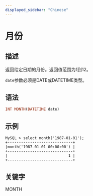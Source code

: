 ```yaml
---
displayed_sidebar: "Chinese"
---
```


# 月份

## 描述

返回给定日期的月份。返回值范围为1到12。

`date`参数必须是DATE或DATETIME类型。

## 语法

```Haskell
INT MONTH(DATETIME date)
```

## 示例

```Plain Text
MySQL > select month('1987-01-01');
+-----------------------------+
|month('1987-01-01 00:00:00') |
+-----------------------------+
|                           1 |
+-----------------------------+
```

## 关键字

MONTH